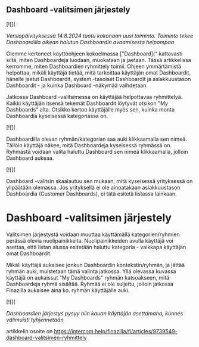 ## Dashboard -valitsimen järjestely

[![](

*Versiopäivityksessä 14.8.2024 tuotu kokonaan uusi toiminto. Toiminto tekee Dashboardilla oikean halutun Dashboardin avaamisesta helpompaa*

Olemme kertoneet käyttöohjeen kokoelmassa ["Dashboard](" kattavasti siitä, miten Dashboardeja luodaan, muokataan ja jaetaan. Tässä artikkelissa kerromme, miten Dashboardien ryhmittely toimii. Ohjeen ymmärtämistä helpottaa, mikäli käyttäjä tietää, mitä tarkoittaa käyttäjän omat Dashboardit, hänelle jaetut Dashboardit, system -tasoiset Dashboardit ja asiakkuustason Dashboardit - ja kuinka Dashboard -näkymää vaihdetaan.

Jatkossa Dashboard -valitsimessa on käyttäjää helpottavaa ryhmittelyä. Kaikki käyttäjän itsensä tekemät Dashboardit löytyvät otsikon "My Dashboards" alta. Otsikko kertoo käyttäjälle myös sen, kuinka monta Dashboardia kyseisessä kategoriassa on.

[![](

Dashboardilla olevan ryhmän/kategorian saa auki klikkaamalla sen nimeä. Tällöin käyttäjä näkee, mitä Dashboardeja kyseisessä ryhmässä on. Ryhmästä voidaan valita haluttu Dashboard sen nimeä klikkaamalla, jolloin Dashboard aukeaa.

[![](

Dashboard -valitsin skaalautuu sen mukaan, mitä kyseisessä yrityksessä on ylipäätään olemassa. Jos yrityksellä ei ole ainoatakaan asiakkuustason Dashboardia (Customer Dashboards), ei tätä esitetä listassa lainkaan.

# Dashboard -valitsimen järjestely

Valitsimen järjestystä voidaan muuttaa käyttämällä kategorien/ryhmien perässä olevia nuolipainikkeita. Nuolipainikkeiden avulla käyttäjä voi asettaa, että listan alussa esitetään haluttu kategoria - vaikkapa käyttäjän omat Dashboardit.

Mikäli käyttäjä aukaisee jonkun Dashboardin kontekstin/ryhmän, ja jättää ryhmän auki, muistetaan tämä valinta jatkossa. Yllä olevassa kuvassa käyttäjä on aukaissut "My Dashboards" ryhmän katsoakseen, mitä Dashboardeja ryhmä sisältää. Ryhmää ei ole suljettu, jolloin jatkossa Finazilla aukaisee aina ko. ryhmän käyttäjälle auki.

[![](

*Dashboardien järjestys pysyy niin kauan käyttäjän asettamana, kunnes välimuisti tyhjennetään*



artikkelin osoite on https://intercom.help/finazilla/fi/articles/9739549-dashboard-valitsimen-ryhmittely

